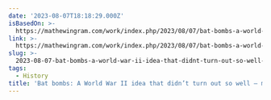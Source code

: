 ```yaml
---
date: '2023-08-07T18:18:29.000Z'
isBasedOn: >-
  https://mathewingram.com/work/index.php/2023/08/07/bat-bombs-a-world-war-ii-idea-that-didnt-turn-out-so-well/
link: >-
  https://mathewingram.com/work/index.php/2023/08/07/bat-bombs-a-world-war-ii-idea-that-didnt-turn-out-so-well/
slug: >-
  2023-08-07-bat-bombs-a-world-war-ii-idea-that-didnt-turn-out-so-well-mathewingram
tags:
  - History
title: 'Bat bombs: A World War II idea that didn’t turn out so well – mathewingram.'
---
```


